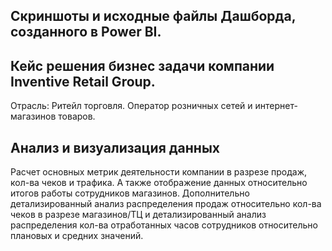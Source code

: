## Скриншоты и исходные файлы Дашборда, созданного в Power BI.   
## Кейс решения бизнес задачи компании Inventive Retail Group.    
Отрасль: Ритейл торговля. Оператор розничных сетей и интернет-магазинов товаров.  
## Анализ и визуализация данных   
Расчет основных метрик деятельности компании в разрезе продаж, кол-ва чеков и трафика. А также отображение данных относительно итогов работы сотрудников магазинов. Дополнительно детализированный анализ распределения продаж относительно кол-ва чеков в разрезе магазинов/ТЦ и детализированный анализ распределения кол-ва отработанных часов сотрудников относительно плановых и средних значений.   

